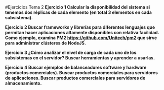 #Ejercicios Tema 2
**Ejercicio 1
Calcular la disponibilidad del sistema si tenemos dos réplicas de cada elemento (en total 3 elementos en cada subsistema).**

**Ejercicio 2
Buscar frameworks y librerías para diferentes lenguajes que permitan hacer aplicaciones altamente disponibles con relativa facilidad.
Como ejemplo, examina PM2
https://github.com/Unitech/pm2
que sirve para administrar clústeres de NodeJS.**

**Ejercicio 3
¿Cómo analizar el nivel de carga de cada uno de los subsistemas en el servidor?
Buscar herramientas y aprender a usarlas.**

**Ejercicio 4
Buscar ejemplos de balanceadores software y hardware (productos comerciales).
Buscar productos comerciales para servidores de aplicaciones.
Buscar productos comerciales para servidores de almacenamiento.** 